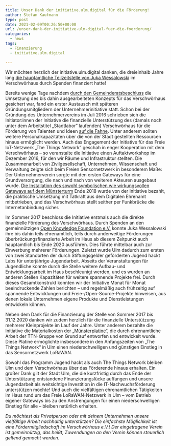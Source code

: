 ```yaml
---
title: Unser Dank der initiative.ulm.digital für die Förderung!
author: Stefan Kaufmann
type: post
date: 2021-02-09T00:26:50+00:00
url: /unser-dank-der-initiative-ulm-digital-fuer-die-foerderung/
categories:
  - news
tags:
  - Finanzierung
  - initiative.ulm.digital

---
```

Wir möchten herzlich der initiative.ulm.digital danken, die dreieinhalb Jahre lang [die hauptamtliche Teilzeitstelle von Juka Wessalowski][1] im Verschwörhaus durch Spenden finanziert hatte!

Bereits wenige Tage nachdem [durch den Gemeinderatsbeschluss][2] die Umsetzung des bis dahin ausgearbeiteten Konzepts für das Verschwörhaus gesichert war, fand ein erster Austausch mit späteren Gründungsmitgliedern der Unternehmerinitiative statt. Schon bei der Gründung des Unternehmervereins im Juli 2016 schrieben sich die Initiator:innen der Initiative die finanzielle Unterstützung des (damals noch unter dem Arbeitstitel „Stadtlabor“ laufenden) Verschwörhaus für die Förderung von Talenten und Ideen [auf die Fahne][3]. Unter anderem sollten weitere Personalkapazitäten über die von der Stadt gestellten Ressourcen hinaus ermöglicht werden. Auch das Engagement der Initiative für das Freie IoT-Netzwerk „The Things Network“ geschah in enger Kooperation mit dem Verschwörhaus – so veranstalte die Initiative einen Auftaktworkshop im Dezember 2016, für den wir Räume und Infrastruktur stellten. Die Zusammenarbeit von Zivilgesellschaft, Unternehmen, Wissenschaft und Verwaltung zeigte sich beim Freien Sensornetzwerk in besonderem Maße: Der Unternehmerverein sorgte mit den ersten Gateways für eine Grundversorgung, die nach und nach von weiteren Akteuren ausgebaut wurde. [Die Installation des sowohl symbolischen wie wirkungsvollen Gateways auf dem Münsterturm][4] Ende 2018 wurde von der Initiative bezahlt, die praktische Umsetzung mit Tatkraft aus dem Digitalen Ehrenamt mitbetrieben, und das Verschwörhaus stellt seither per Funkbrücke die Internetanbindung sicher.

Im Sommer 2017 beschloss die Initiative erstmals auch die direkte finanzielle Förderung des Verschwörhaus. Durch Spenden an den gemeinnützigen [Open Knowledge Foundation e.V.][5] konnte Juka Wessalowski ihre bis dahin teils ehrenamtlich, teils durch anderweitige Förderungen überbrückungsfinanzierte Arbeit im Haus ab diesem Zeitpunkt auch hauptamtlich bis Ende 2020 ausführen. Dies führte mittelbar auch zur Einwerbung mehrerer Förderungen. Zuletzt wurde Ulm dadurch zum ersten von zwei Standorten der durch Stiftungsgelder geförderten Jugend hackt Labs für unterjährige Jugendarbeit. Abseits der Veranstaltungen für Jugendliche konnte durch die Stelle weitere Aufbau- und Entwicklungsarbeit im Haus beschleunigt werden, und es wurden an anderen Stellen Kapazitäten für weitere spannende Projekte frei. Durch dieses Gesamtkonstrukt konnten wir der Initiative Monat für Monat beeindruckende Zahlen berichten – und regelmäßig auch frühzeitig auf spannende Entwicklungen und Freie-/Open-Source-Projekte hinweisen, aus denen lokale Unternehmen eigene Produkte und Dienstleistungen entwickeln können.

Neben dem Dank für die Finanzierung der Stelle von Sommer 2017 bis 31.12.2020 danken wir zudem herzlich für die finanzielle Unterstützung mehrerer Kleinprojekte im Lauf der Jahre. Unter anderem bezahlte die Initiative die Materialkosten der [„Münsterplatine“][6], die durch ehrenamtliche Arbeit der TTN-Gruppe von Grund auf entworfen und entwickelt wurde. Diese Platine ermöglichte insbesondere in den Anfangszeiten von „The Things Network“ in Ulm einen niederschwelligen und günstigen Einstieg in das Sensornetzwerk LoRaWAN.

Sowohl das Programm Jugend hackt als auch The Things Network bleiben Ulm und dem Verschwörhaus über das Förderende hinaus erhalten. Ein großer Dank gilt der Stadt Ulm, die die kurzfristig durch das Ende der Unterstützung entstandene Finanzierungslücke auffangen und unsere Jugendarbeit als weitsichtige Investition in die IT-Nachwuchsförderung unterstützen möchte! Und auch die vielfältigen ehrenamtlichen Tätigkeiten im Haus rund um das Freie LoRaWAN-Netzwerk in Ulm – vom Betrieb eigener Gateways bis zu den Anstrengungen für einen niederschwelligen Einstieg für alle – bleiben natürlich erhalten.

_Du möchtest als Privatperson oder mit deinem Unternehmen unsere vielfältige Arbeit nachhaltig unterstützen? Die einfachste Möglichkeit ist eine Fördermitgliedschaft im Verschwörhaus e.V.! Der eingetragene Verein ist gemeinnützig, das heißt, Zuwendungen an den Verein können steuerlich geltend gemacht werden._

 [1]: https://verschwoerhaus.de/danke-fuer-alles-juka/
 [2]: https://verschwoerhaus.de/der-gemeinderat-findet-uns-cool-o/
 [3]: https://www.swp.de/suedwesten/staedte/ulm/verein-_inititiative.ulm.digital_-macht-ulm-fit-fuers-digitale-zeitalter-22912141.html
 [4]: https://lora.ulm-digital.com/blog/gateway-auf-dem-ulmer-muenster
 [5]: https://okfn.de/
 [6]: https://lora.ulm-digital.com/blog/die-ttn-ulm-platine